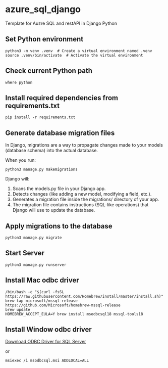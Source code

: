 # azure_sql_django

Template for Auzre SQL and restAPI in Django Python

## Set Python environment

```
python3 -m venv .venv  # Create a virtual environment named .venv
source .venv/bin/activate  # Activate the virtual environment
```

## Check current Python path

```
where python
```

## Install required dependencies from requirements.txt

```
pip install -r requirements.txt
```

## Generate database migration files
In Django, migrations are a way to propagate changes made to your models (database schema) into the actual database.

When you run:
```
python3 manage.py makemigrations
```

Django will:
1. Scans the models.py file in your Django app.
2. Detects changes (like adding a new model, modifying a field, etc.).
3. Generates a migration file inside the migrations/ directory of your app.
4. The migration file contains instructions (SQL-like operations) that Django will use to update the database.
   
## Apply migrations to the database

```
python3 manage.py migrate
```
## Start Server

```
python3 manage.py runserver
```

## Install Mac odbc driver

```
/bin/bash -c "$(curl -fsSL https://raw.githubusercontent.com/Homebrew/install/master/install.sh)"
brew tap microsoft/mssql-release https://github.com/Microsoft/homebrew-mssql-release
brew update
HOMEBREW_ACCEPT_EULA=Y brew install msodbcsql18 mssql-tools18
```

## Install Window odbc driver
[Download ODBC Driver for SQL Server](https://learn.microsoft.com/en-us/sql/connect/odbc/download-odbc-driver-for-sql-server?view=sql-server-ver16)  

or

```
msiexec /i msodbcsql.msi ADDLOCAL=ALL
```
